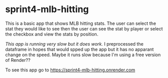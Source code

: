 # sprint4-mlb-hitting

This is a basic app that shows MLB hitting stats.
The user can select the stat they would like to see then the user can see the stat by player or select the checkbox and view the stats by position.


*This app is running very slow but it does work.* I preprocessed the dataframe in hopes that would spped up the app but it has no apparant change on the speed.  Maybe it runs slow because I'm using a free version of Render??


To see this app go to https://sprint4-mlb-hitting.onrender.com